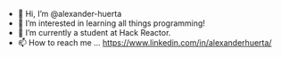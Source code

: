 - 👋  Hi, I’m @alexander-huerta
- 👀  I’m interested in learning all things programming! 
- 🌱  I’m currently a student at Hack Reactor.  
- 📫  How to reach me ... https://www.linkedin.com/in/alexanderhuerta/

